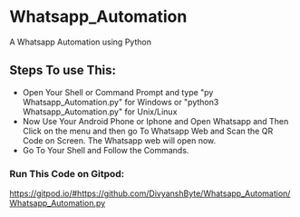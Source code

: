 # Whatsapp_Automation
A Whatsapp Automation using Python
## Steps To use This:
* Open Your Shell or Command Prompt and type "py Whatsapp_Automation.py" for Windows or "python3 Whatsapp_Automation.py" for Unix/Linux
* Now Use Your Android Phone or Iphone and Open Whatsapp and Then Click on the menu and then go To Whatsapp Web and Scan the QR Code on Screen. The Whatsapp web will open now.
* Go To Your Shell and Follow the Commands.
### Run This Code on Gitpod:
https://gitpod.io/#https://github.com/DivyanshByte/Whatsapp_Automation/Whatsapp_Automation.py
